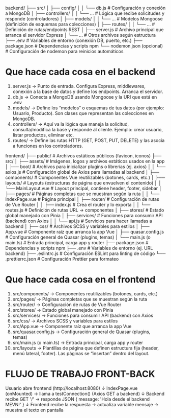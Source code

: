 backend/
├── src/
│   ├── config/
│   │   └── db.js           # Configuración y conexión a MongoDB
│   ├── controllers/
│   │   └── ...             # Lógica que recibe solicitudes y responde (controladores)
│   ├── models/
│   │   └── ...             # Modelos Mongoose (definición de esquemas para colecciones)
│   ├── routes/
│   │   └── ...             # Definición de rutas/endpoints REST
│   ├── server.js           # Archivo principal que arranca el servidor Express
│   └── ...                 # Otros archivos según estructura
├── .env                    # Variables de entorno (conexión DB, puerto, etc.)
├── package.json            # Dependencias y scripts npm
└── nodemon.json (opcional) # Configuración de nodemon para reinicios automáticos

# Que hace cada cosa en el backend
1. server.js -> Punto de entrada. Configura Express, middlewares, conexión a la base de datos y define los endpoints. Arranca el servidor.
2. db.js -> Conecta a MongoDB usando Mongoose y la URI que está en .env
3. models/ -> Define los “modelos” o esquemas de tus datos (por ejemplo: Usuario, Producto). Son clases que representan las colecciones en MongoDB.
4. controllers/ -> Aquí va la lógica que maneja la solicitud, consulta/modifica la base y responde al cliente. Ejemplo: crear usuario, listar productos, eliminar etc.
5. routes/ -> Define las rutas HTTP (GET, POST, PUT, DELETE) y las asocia a funciones en los controladores.

frontend/
├── public/                # Archivos estáticos públicos (favicon, iconos)
├── src/
│   ├── assets/            # Imágenes, logos y archivos estáticos usados en la app
│   ├── boot/              # Archivos para inicializar plugins o librerías (ej. axios)
│   │   └── axios.js       # Configuración global de Axios para llamadas al backend
│   ├── components/        # Componentes Vue reutilizables (botones, cards, etc.)
│   ├── layouts/           # Layouts (estructuras de página que envuelven el contenido)
│   │   └── MainLayout.vue # Layout principal, contiene header, footer, sidebar
│   ├── pages/             # Páginas completas que se muestran según la ruta
│   │   └── IndexPage.vue  # Página principal
│   ├── router/            # Configuración de rutas de Vue Router
│   │   ├── index.js       # Crea el router y lo exporta
│   │   └── routes.js      # Definición de rutas URL → componentes
│   ├── stores/            # Estado global manejado con Pinia
│   ├── services/          # Funciones para consumir API (backend) con Axios
│   │   └── api.js         # Servicios para hacer llamadas a backend
│   ├── css/               # Archivos SCSS y variables para estilos
│   ├── App.vue            # Componente raíz que arranca la app Vue
│   ├── quasar.config.js   # Configuración general de Quasar (plugins, temas)
│   └── main.js (o main.ts) # Entrada principal, carga app y router
├── package.json           # Dependencias y scripts npm
├── .env                   # Variables de entorno (ej. URL backend)
├── .eslintrc.js           # Configuración ESLint para linting de código
└── .prettierrc.json       # Configuración Prettier para formateo

# Que hace cada cosa en el frontend
1. src/components/ -> Componentes reutilizables (botones, cards, etc.)
2. src/pages/ -> Páginas completas que se muestran según la ruta
3. src/router/ -> Configuración de rutas de Vue Router
4. src/stores/ -> Estado global manejado con Pinia
5. src/services/ -> Funciones para consumir API (backend) con Axios
6. src/css/ -> Archivos SCSS y variables para estilos
7. src/App.vue -> Componente raíz que arranca la app Vue
8. src/quasar.config.js -> Configuración general de Quasar (plugins, temas)
9. src/main.js (o main.ts) -> Entrada principal, carga app y router
10. src/layouts -> Plantillas de página que definen estructura fija (header, menú lateral, footer). Las páginas se “insertan” dentro del layout.

# FLUJO DE TRABAJO FRONT-BACK
Usuario abre frontend (http://localhost:8080)
          ↓
IndexPage.vue (onMounted) → llama a testConnection() (Axios GET a backend)
          ↓
Backend recibe GET '/' → responde JSON { message: 'Hola desde el backend MEVN!' }
          ↓
Frontend recibe la respuesta → actualiza variable mensaje → muestra el texto en pantalla